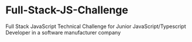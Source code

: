 # Full-Stack-JS-Challenge
Full Stack JavaScript Technical Challenge for Junior JavaScript/Typescript Developer in a software manufacturer company
